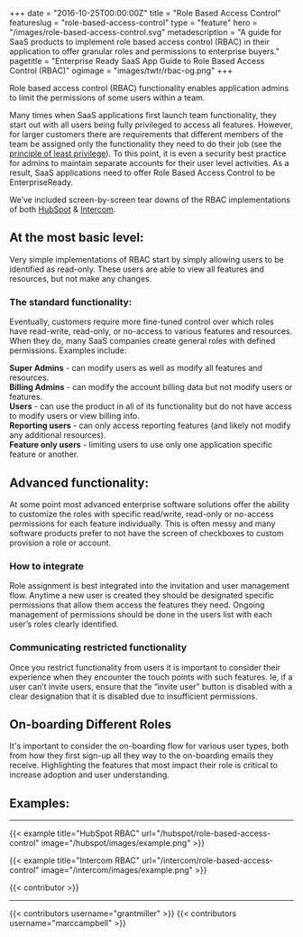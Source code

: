 +++
date = "2016-10-25T00:00:00Z"
title = "Role Based Access Control"
featureslug = "role-based-access-control"
type = "feature"
hero = "/images/role-based-access-control.svg"
metadescription = "A guide for SaaS products to implement role based access control (RBAC) in their application to offer granular roles and permissions to enterprise buyers."
pagetitle = "Enterprise Ready SaaS App Guide to Role Based Access Control (RBAC)"
ogimage = "images/twtr/rbac-og.png"
+++

Role based access control (RBAC) functionality enables application admins to limit the permissions of some users within a team.

Many times when SaaS applications first launch team functionality, they start out with all users being fully privileged to access all features. However, for larger customers there are requirements that different members of the team be assigned only the functionality they need to do their job (see the [principle of least privilege](https://en.wikipedia.org/wiki/Principle_of_least_privilege)). To this point, it is even a security best practice for admins to maintain separate accounts for their user level activities. As a result, SaaS applications need to offer Role Based Access Control to be EnterpriseReady.

We’ve included screen-by-screen tear downs of the RBAC implementations of both [HubSpot](/hubspot/role-based-access-control) & [Intercom](/intercom/role-based-access-control).

## At the most basic level:
Very simple implementations of RBAC start by simply allowing users to be identified as read-only. These users are able to view all features and resources, but not make any changes.

### The standard functionality:
Eventually, customers require more fine-tuned control over which roles have read-write, read-only, or no-access to various features and resources. When they do, many SaaS companies create general roles with defined permissions. Examples include:  

**Super Admins** - can modify users as well as modify all features and resources.  
**Billing Admins** - can modify the account billing data but not modify users or features.  
**Users** - can use the product in all of its functionality but do not have access to modify users or view billing info.  
**Reporting users** - can only access reporting features (and likely not modify any additional resources).  
**Feature only users** - limiting users to use only one application specific feature or another.  

## Advanced functionality:
At some point most advanced enterprise software solutions offer the ability to customize the roles with specific read/write, read-only or no-access permissions for each feature individually. This is often messy and many software products prefer to not have the screen of checkboxes to custom provision a role or account.  

### How to integrate
Role assignment is best integrated into the invitation and user management flow. Anytime a new user is created they should be designated specific permissions that allow them access the features they need. Ongoing management of permissions should be done in the users list with each user’s roles clearly identified.  

### Communicating restricted functionality
Once you restrict functionality from users it is important to consider their experience when they encounter the touch points with such features. Ie, if a user can’t invite users, ensure that the “invite user” button is disabled with a clear designation that it is disabled due to insufficient permissions.  

## On-boarding Different Roles  
It's important to consider the on-boarding flow for various user types, both from how they first sign-up all they way to the on-boarding emails they receive. Highlighting the features that most impact their role is critical to increase adoption and user understanding.  

## Examples:
----   
{{< example title="HubSpot RBAC" url="/hubspot/role-based-access-control" image="/hubspot/images/example.png" >}}

{{< example title="Intercom RBAC" url="/intercom/role-based-access-control" image="/intercom/images/example.png" >}}

{{< contributor >}}

----
{{< contributors username="grantmiller" >}}
{{< contributors username="marccampbell" >}}

